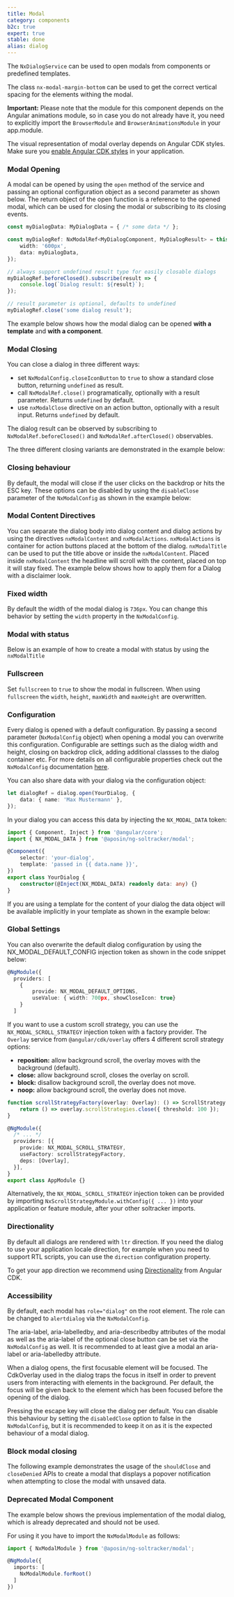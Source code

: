 ```yaml
---
title: Modal
category: components
b2c: true
expert: true
stable: done
alias: dialog
---
```


The `NxDialogService` can be used to open modals from components or predefined templates.

The class `nx-modal-margin-bottom` can be used to get the correct vertical spacing for the elements withing the modal.

**Important:** Please note that the module for this component depends on the Angular animations module, so in case you do not already have it, you need to explicitly import the `BrowserModule` and `BrowserAnimationsModule` in your app.module.

The visual representation of modal overlay depends on Angular CDK styles. Make sure you [enable Angular CDK styles](./documentation/overlay/overview#angular-cdk) in your application.

### Modal Opening

A modal can be opened by using the `open` method of the service and passing an optional configuration object as a second parameter as shown below. The return object of the open function is a reference to the opened modal, which can be used for closing the modal or subscribing to its closing events.

```ts
const myDialogData: MyDialogData = { /* some data */ };

const myDialogRef: NxModalRef<MyDialogComponent, MyDialogResult> = this.dialogService.open(MyDialogComponent, {
    width: '600px',
    data: myDialogData,
});

// always support undefined result type for easily closable dialogs
myDialogRef.beforeClosed().subscribe(result => {
    console.log(`Dialog result: ${result}`);
});

// result parameter is optional, defaults to undefined
myDialogRef.close('some dialog result');
```

The example below shows how the modal dialog can be opened **with a template** and **with a component**.

<!-- example(modal-opening) -->

### Modal Closing

You can close a dialog in three different ways:

-   set `NxModalConfig.closeIconButton` to `true` to show a standard close button, returning `undefined` as result.
-   call `NxModalRef.close()` programatically, optionally with a result parameter. Returns `undefined` by default.
-   use `nxModalClose` directive on an action button, optionally with a result input. Returns `undefined` by default.

The dialog result can be observed by subscribing to `NxModalRef.beforeClosed()` and `NxModalRef.afterClosed()` observables.

The three different closing variants are demonstrated in the example below:

<!-- example(modal-closing) -->

### Closing behaviour

By default, the modal will close if the user clicks on the backdrop or hits the ESC key. These options can be disabled by using the `disableClose` parameter of the `NxModalConfig` as shown in the example below:

<!-- example(modal-closing-behaviour) -->

### Modal Content Directives

You can separate the dialog body into dialog content and dialog actions by using the directives `nxModalContent` and `nxModalActions`. `nxModalActions` is container for action buttons placed at the bottom of the dialog. `nxModalTitle` can be used to put the title above or inside the `nxModalContent`. Placed inside `nxModalContent` the headline will scroll with the content, placed on top it will stay fixed. The example below shows how to apply them for a Dialog with a disclaimer look.

<!-- example(modal-content-actions) -->

### Fixed width

By default the width of the modal dialog is `736px`. You can change this behavior by setting the `width` property in the `NxModalConfig`.

<!-- example(modal-fixed-width) -->

 ### Modal with status
 Below is an example of how to create a modal with status by using the `nxModalTitle`
 <!-- example(modal-status) -->

### Fullscreen

Set `fullscreen` to `true` to show the modal in fullscreen. When using `fullscreen` the `width`, `height`, `maxWidth` and `maxHeight` are overwritten.

<!-- example(modal-fullscreen) -->

### Configuration

Every dialog is opened with a default configuration. By passing a second parameter (`NxModalConfig` object) when opening a modal you can overwrite this configuration. Configurable are settings such as the dialog width and height, closing on backdrop click, adding additional classses to the dialog container etc. For more details on all configurable properties check out the `NxModalConfig` documentation [here](./documentation/modal/api#NxModalConfig).

You can also share data with your dialog via the configuration object:

```ts
let dialogRef = dialog.open(YourDialog, {
    data: { name: 'Max Mustermann' },
});
```

In your dialog you can access this data by injecting the `NX_MODAL_DATA` token:

```ts
import { Component, Inject } from '@angular/core';
import { NX_MODAL_DATA } from '@aposin/ng-soltracker/modal';

@Component({
    selector: 'your-dialog',
    template: 'passed in {{ data.name }}',
})
export class YourDialog {
    constructor(@Inject(NX_MODAL_DATA) readonly data: any) {}
}
```

If you are using a template for the content of your dialog the data object will be available implicitly in your template as shown in the example below:

<!-- example(modal-data-injection) -->

### Global Settings

You can also overwrite the default dialog configuration by using the NX_MODAL_DEFAULT_CONFIG injection token as shown in the code snippet below:

```ts
@NgModule({
  providers: [
    {
        provide: NX_MODAL_DEFAULT_OPTIONS,
        useValue: { width: 700px, showCloseIcon: true}
    }
  ]
```

If you want to use a custom scroll strategy, you can use the `NX_MODAL_SCROLL_STRATEGY` injection token with a factory provider. The `Overlay` service from `@angular/cdk/overlay` offers 4 different scroll strategy options:

-   **reposition:** allow background scroll, the overlay moves with the background (default).
-   **close:** allow background scroll, closes the overlay on scroll.
-   **block:** disallow background scroll, the overlay does not move.
-   **noop:** allow background scroll, the overlay does not move.

```ts
function scrollStrategyFactory(overlay: Overlay): () => ScrollStrategy {
    return () => overlay.scrollStrategies.close({ threshold: 100 });
}

@NgModule({
  /* ... */
  providers: [{
    provide: NX_MODAL_SCROLL_STRATEGY,
    useFactory: scrollStrategyFactory,
    deps: [Overlay],
  }],
}
export class AppModule {}
```

Alternatively, the `NX_MODAL_SCROLL_STRATEGY` injection token can be provided by importing `NxScrollStrategyModule.withConfig({ ... })` into your application or feature module, after your other soltracker imports.

### Directionality

By default all dialogs are rendered with `ltr` direction. If you need the dialog to use your application locale direction, for example when you need to support RTL scripts, you can use the `direction` configuration property.

To get your app direction we recommend using [Directionality](https://material.angular.io/cdk/bidi/overview) from Angular CDK.

<!-- example(modal-with-direction)> -->

### Accessibility

By default, each modal has `role="dialog"` on the root element. The role can be changed to `alertdialog` via the `NxModalConfig`.

The aria-label, aria-labelledby, and aria-describedby attributes of the modal as well as the aria-label of the optional close button can be set via the `NxModalConfig` as well. It is recommended to at least give a modal an aria-label or aria-labelledby attribute.

When a dialog opens, the first focusable element will be focused. The CdkOverlay used in the dialog traps the focus in itself in order to prevent users from interacting with elements in the background. Per default, the focus will be given back to the element which has been focused before the opening of the dialog.

Pressing the escape key will close the dialog per default. You can disable this behaviour by setting the `disabledClose` option to false in the `NxModalConfig`, but it is recommended to keep it on as it is the expected behaviour of a modal dialog.

 ### Block modal closing
The following example demonstrates the usage of the `shouldClose` and `closeDenied` APIs to create a modal that displays a popover notification when attempting to close the modal with unsaved data.
 <!-- example(modal-unsaved) -->

### Deprecated Modal Component

The example below shows the previous implementation of the modal dialog, which is already deprecated and should not be used.

For using it you have to import the `NxModalModule` as follows:

```ts
import { NxModalModule } from '@aposin/ng-soltracker/modal';

@NgModule({
  imports: [
    NxModalModule.forRoot()
  ]
})
```

<!-- example(modal-basic) -->
